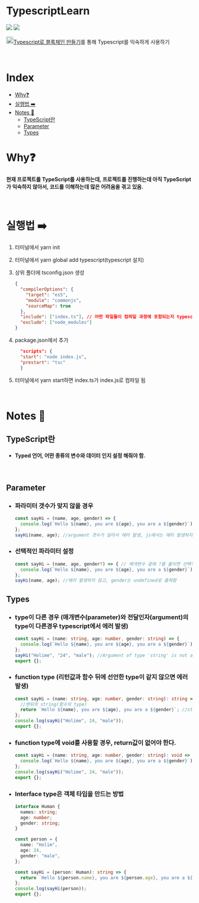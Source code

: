 # TypescriptLearn

<img src="https://img.shields.io/badge/javascript-F7DF1E.svg?&style=for-the-badge&logo=javascript&logoColor=black" /> <img src="https://img.shields.io/badge/typescript-3776AB.svg?&style=for-the-badge&logo=Typescript&logoColor=white" />

<a href="https://nomadcoders.co/typescript-for-beginners/lobby"><img src ='https://nomadcoders.co/m.svg' width='20px' />Typescript로 블록체인 만들기</a>를 통해 Typescript를 익숙하게 사용하기

<br/>

# Index

- [Why❓](#why)
- [실행법 ➡️](#실행법-️)
- [Notes 📝](#notes-)
  - [TypeScript란](#typescript란)
  - [Parameter](#parameter)
  - [Types](#types)

# Why❓

#### 현재 프로젝트를 TypeScript를 사용하는데, 프로젝트를 진행하는데 아직 TypeScript가 익숙하지 않아서, 코드를 이해하는데 많은 어려움을 겪고 있음.

<br/>

# 실행법 ➡️

1. 터미널에서 yarn init
2. 터미널에서 yarn global add typescript(typescript 설치)
3. 상위 폴더에 tsconfig.json 생성

   ```json
   {
     "compilerOptions": {
       "target": "es5",
       "module": "commonjs",
       "sourceMap": true
     },
     "include": ["index.ts"], // 어떤 파일들이 컴파일 과정에 포함되는지 typescript에 알려주는 기능
     "exclude": ["node_modules"]
   }
   ```

4. package.json에서 추가

   ```json
     "scripts": {
     "start": "node index.js",
     "prestart": "tsc"
     }
   ```

5. 터미널에서 yarn start하면 index.ts가 index.js로 컴파일 됨

<br/>

# Notes 📝

## TypeScript란

- #### Typed 언어, 어떤 종류의 변수와 데이터 인지 설정 해줘야 함.

<br/>

## Parameter

- ### 파라미터 갯수가 맞지 않을 경우

  ```typescript
  const sayHi = (name, age, gender) => {
    console.log(`Hello ${name}, you are ${age}, you are a ${gender}`);
  };
  sayHi(name, age); //argument 갯수가 달라서 에러 발생, js에서는 에러 발생하지 않고 undefined출력함
  ```

- ### 선택적인 파라미터 설정

  ```typescript
  const sayHi = (name, age, gender?) => { // 매개변수 끝에 ?를 붙이면 선택적 매개변수로 설정
    console.log(`Hello ${name}, you are ${age}, you are a ${gender}`);
  };
  sayHi(name, age); //에러 발생하지 않고, gender는 undefined로 출력함
  ```

## Types

- ### type이 다른 경우 (매개변수(parameter)와 전달인자(argument)의 type이 다른경우 typescript에서 에러 발생)

  ```typescript
  const sayHi = (name: string, age: number, gender: string) => {
    console.log(`Hello ${name}, you are ${age}, you are a ${gender}`);
  };
  sayHi("Holime", "24", "male"); //Argument of type 'string' is not assignable to     parameter of type 'number'.
  export {};
  ```

- ### function type (리턴값과 함수 뒤에 선언한 type이 같지 않으면 에러 발생)

  ```typescript
  const sayHi = (name: string, age: number, gender: string): string => {
    //맨뒤의 string(함수의 type)
    return `Hello ${name}, you are ${age}, you are a ${gender}`; //string으로 리턴
  };
  console.log(sayHi("Holime", 24, "male"));
  export {};
  ```

- ### function type에 void를 사용할 경우, return값이 없어야 한다.

  ```typescript
  const sayHi = (name: string, age: number, gender: string): void => {
    console.log(`Hello ${name}, you are ${age}, you are a ${gender}`);
  };
  console.log(sayHi("Holime", 24, "male"));
  export {};
  ```

- ### Interface type은 객체 타입을 만드는 방법

  ```typescript
  interface Human {
    names: string;
    age: number;
    gender: string;
  }

  const person = {
    name: "Holim",
    age: 24,
    gender: "male",
  };

  const sayHi = (person: Human): string => {
    return `Hello ${person.name}, you are ${person.age}, you are a ${person.gender}`;
  };
  console.log(sayHi(person));
  export {};
  ```
